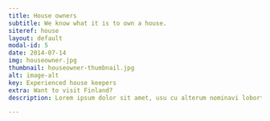 ```yaml
---
title: House owners
subtitle: We know what it is to own a house.
siteref: house
layout: default
modal-id: 5
date: 2014-07-14
img: houseowner.jpg
thumbnail: houseowner-thumbnail.jpg
alt: image-alt
key: Experienced house keepers
extra: Want to visit Finland?
description: Lorem ipsum dolor sit amet, usu cu alterum nominavi lobortis. At duo novum diceret. Tantas apeirian vix et, usu sanctus postulant inciderint ut, populo diceret necessitatibus in vim. Cu eum dicam feugiat noluisse.

---
```

